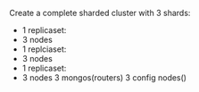 Create a complete sharded cluster with
3 shards:
- 1 replicaset:
 - 3 nodes
- 1 replciaset:
 - 3 nodes
- 1 replicaset:
 - 3 nodes
3 mongos(routers)
3 config nodes()